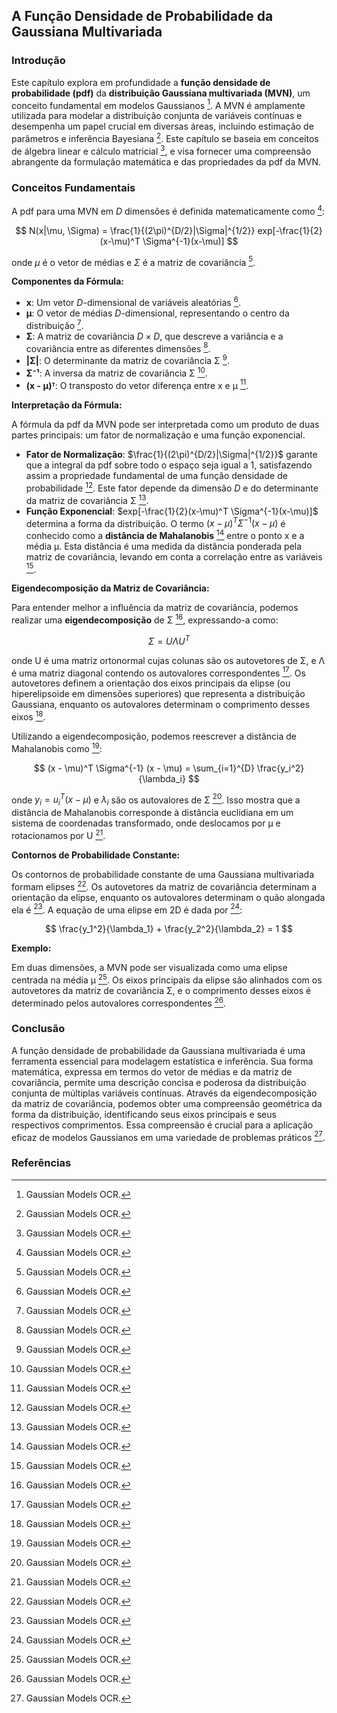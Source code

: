 ## A Função Densidade de Probabilidade da Gaussiana Multivariada

### Introdução
Este capítulo explora em profundidade a **função densidade de probabilidade (pdf)** da **distribuição Gaussiana multivariada (MVN)**, um conceito fundamental em modelos Gaussianos [^1]. A MVN é amplamente utilizada para modelar a distribuição conjunta de variáveis contínuas e desempenha um papel crucial em diversas áreas, incluindo estimação de parâmetros e inferência Bayesiana [^1]. Este capítulo se baseia em conceitos de álgebra linear e cálculo matricial [^1], e visa fornecer uma compreensão abrangente da formulação matemática e das propriedades da pdf da MVN.

### Conceitos Fundamentais
A pdf para uma MVN em $D$ dimensões é definida matematicamente como [^1]:

$$
N(x|\mu, \Sigma) = \frac{1}{(2\pi)^{D/2}|\Sigma|^{1/2}} exp[-\frac{1}{2}(x-\mu)^T \Sigma^{-1}(x-\mu)]
$$

onde $\mu$ é o vetor de médias e $\Sigma$ é a matriz de covariância [^1].

**Componentes da Fórmula:**

*   **x**: Um vetor $D$-dimensional de variáveis aleatórias [^1].
*   **μ**: O vetor de médias $D$-dimensional, representando o centro da distribuição [^1].
*   **Σ**: A matriz de covariância $D \times D$, que descreve a variância e a covariância entre as diferentes dimensões [^1].
*   **|Σ|**: O determinante da matriz de covariância Σ [^1].
*   **Σ⁻¹**: A inversa da matriz de covariância Σ [^1].
*   **(x - μ)ᵀ**: O transposto do vetor diferença entre x e μ [^1].

**Interpretação da Fórmula:**

A fórmula da pdf da MVN pode ser interpretada como um produto de duas partes principais: um fator de normalização e uma função exponencial.

*   **Fator de Normalização**: $\frac{1}{(2\pi)^{D/2}|\Sigma|^{1/2}}$ garante que a integral da pdf sobre todo o espaço seja igual a 1, satisfazendo assim a propriedade fundamental de uma função densidade de probabilidade [^1]. Este fator depende da dimensão $D$ e do determinante da matriz de covariância Σ [^1].
*   **Função Exponencial**: $exp[-\frac{1}{2}(x-\mu)^T \Sigma^{-1}(x-\mu)]$ determina a forma da distribuição. O termo $(x-\mu)^T \Sigma^{-1}(x-\mu)$ é conhecido como a **distância de Mahalanobis** [^2] entre o ponto x e a média μ. Esta distância é uma medida da distância ponderada pela matriz de covariância, levando em conta a correlação entre as variáveis [^2].

**Eigendecomposição da Matriz de Covariância:**

Para entender melhor a influência da matriz de covariância, podemos realizar uma **eigendecomposição** de Σ [^2], expressando-a como:

$$
\Sigma = U \Lambda U^T
$$

onde U é uma matriz ortonormal cujas colunas são os autovetores de Σ, e Λ é uma matriz diagonal contendo os autovalores correspondentes [^2]. Os autovetores definem a orientação dos eixos principais da elipse (ou hiperelipsoide em dimensões superiores) que representa a distribuição Gaussiana, enquanto os autovalores determinam o comprimento desses eixos [^2].

Utilizando a eigendecomposição, podemos reescrever a distância de Mahalanobis como [^2]:

$$
(x - \mu)^T \Sigma^{-1} (x - \mu) = \sum_{i=1}^{D} \frac{y_i^2}{\lambda_i}
$$

onde $y_i = u_i^T (x - \mu)$ e $\lambda_i$ são os autovalores de Σ [^2]. Isso mostra que a distância de Mahalanobis corresponde à distância euclidiana em um sistema de coordenadas transformado, onde deslocamos por μ e rotacionamos por U [^2].

**Contornos de Probabilidade Constante:**

Os contornos de probabilidade constante de uma Gaussiana multivariada formam elipses [^2]. Os autovetores da matriz de covariância determinam a orientação da elipse, enquanto os autovalores determinam o quão alongada ela é [^2]. A equação de uma elipse em 2D é dada por [^2]:

$$
\frac{y_1^2}{\lambda_1} + \frac{y_2^2}{\lambda_2} = 1
$$

**Exemplo:**

Em duas dimensões, a MVN pode ser visualizada como uma elipse centrada na média μ [^2]. Os eixos principais da elipse são alinhados com os autovetores da matriz de covariância Σ, e o comprimento desses eixos é determinado pelos autovalores correspondentes [^2].

### Conclusão
A função densidade de probabilidade da Gaussiana multivariada é uma ferramenta essencial para modelagem estatística e inferência. Sua forma matemática, expressa em termos do vetor de médias e da matriz de covariância, permite uma descrição concisa e poderosa da distribuição conjunta de múltiplas variáveis contínuas. Através da eigendecomposição da matriz de covariância, podemos obter uma compreensão geométrica da forma da distribuição, identificando seus eixos principais e seus respectivos comprimentos. Essa compreensão é crucial para a aplicação eficaz de modelos Gaussianos em uma variedade de problemas práticos [^1].

### Referências
[^1]: Gaussian Models OCR.
[^2]: Gaussian Models OCR.
<!-- END -->
